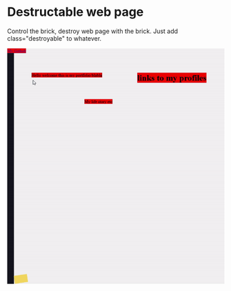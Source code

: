 # Destructable web page

Control the brick, destroy web page with the brick. Just add class="destroyable" to whatever.

![Feature Demo](animation.gif)

